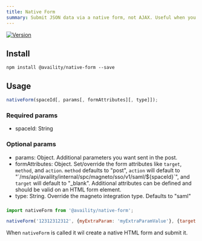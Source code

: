 ```yaml
---
title: Native Form
summary: Submit JSON data via a native form, not AJAX. Useful when you need to open a new page with a POST action.
---
```


[![Version](https://img.shields.io/npm/v/@availity/native-form.svg?style=for-the-badge)](https://www.npmjs.com/package/@availity/native-form)

## Install

```
npm install @availity/native-form --save
```

## Usage

```js
nativeForm(spaceId[, params[, formAttributes][, type]]);
```

### Required params

- spaceId: String

### Optional params

- params: Object. Additional parameters you want sent in the post.
- formAttributes: Object. Set/override the form attributes like `target`, `method`, and `action`. `method` defaults to "post", `action` will default to "\`/ms/api/availity/internal/spc/magneto/sso/v1/saml/${spaceId}\`", and `target` will default to "_blank". Additional attributes can be defined and should be valid on an HTML form element.
- type: String. Override the magneto integration type. Defaults to "saml"

###

```js
import nativeForm from '@availity/native-form';

nativeForm('12312312312', {myExtraParam: 'myExtraParamValue'}, {target: '_top'});
```

When `nativeForm` is called it wil create a native HTML form and submit it.
